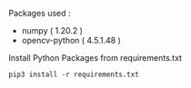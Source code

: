 Packages used :
- numpy ( 1.20.2 )
- opencv-python ( 4.5.1.48 )

Install Python Packages from requirements.txt
```
pip3 install -r requirements.txt
```
